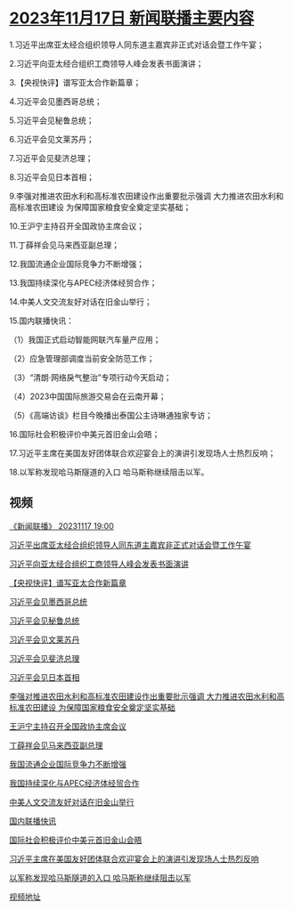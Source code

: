 # [2023年11月17日 新闻联播主要内容](https://tv.cctv.com/lm/xwlb/day/20231117.shtml)

1.习近平出席亚太经合组织领导人同东道主嘉宾非正式对话会暨工作午宴；

2.习近平向亚太经合组织工商领导人峰会发表书面演讲；

3.【央视快评】谱写亚太合作新篇章；

4.习近平会见墨西哥总统；

5.习近平会见秘鲁总统；

6.习近平会见文莱苏丹；

7.习近平会见斐济总理；

8.习近平会见日本首相；

9.李强对推进农田水利和高标准农田建设作出重要批示强调 大力推进农田水利和高标准农田建设 为保障国家粮食安全奠定坚实基础；

10.王沪宁主持召开全国政协主席会议；

11.丁薛祥会见马来西亚副总理；

12.我国流通企业国际竞争力不断增强；

13.我国持续深化与APEC经济体经贸合作；

14.中美人文交流友好对话在旧金山举行；

15.国内联播快讯：

（1）我国正式启动智能网联汽车量产应用；

（2）应急管理部调度当前安全防范工作；

（3）“清朗·网络戾气整治”专项行动今天启动；

（4）2023中国国际旅游交易会在云南开幕；

（5）《高端访谈》栏目今晚播出泰国公主诗琳通独家专访；

16.国际社会积极评价中美元首旧金山会晤；

17.习近平主席在美国友好团体联合欢迎宴会上的演讲引发现场人士热烈反响；

18.以军称发现哈马斯隧道的入口 哈马斯称继续阻击以军。

## 视频

[《新闻联播》 20231117 19:00](https://tv.cctv.com/2023/11/17/VIDEcxbcI6tnc8PhxSxOXuJ6231117.shtml)

[习近平出席亚太经合组织领导人同东道主嘉宾非正式对话会暨工作午宴](https://tv.cctv.com/2023/11/17/VIDEw62T1Av2CucTkcSpPxPE231117.shtml)

[习近平向亚太经合组织工商领导人峰会发表书面演讲](https://tv.cctv.com/2023/11/17/VIDE8pwgpgRP0mv0IpMPwxnT231117.shtml)

[【央视快评】谱写亚太合作新篇章](https://tv.cctv.com/2023/11/17/VIDEV7Ya0CJHJBpPxANalhlq231117.shtml)

[习近平会见墨西哥总统](https://tv.cctv.com/2023/11/17/VIDE4or2htlG2Qj2l3GtJxoV231117.shtml)

[习近平会见秘鲁总统](https://tv.cctv.com/2023/11/17/VIDEtfIM7NP4vdjk4A67zd75231117.shtml)

[习近平会见文莱苏丹](https://tv.cctv.com/2023/11/17/VIDEh1xu39UAKu80BBSSfFHm231117.shtml)

[习近平会见斐济总理](https://tv.cctv.com/2023/11/17/VIDEd1tiYTf2TuH6wucnCs47231117.shtml)

[习近平会见日本首相](https://tv.cctv.com/2023/11/17/VIDEYFCFsmj0Fx8tvWcLAzyU231117.shtml)

[李强对推进农田水利和高标准农田建设作出重要批示强调 大力推进农田水利和高标准农田建设 为保障国家粮食安全奠定坚实基础](https://tv.cctv.com/2023/11/17/VIDEbK5An44aZS9ISD1cCie6231117.shtml)

[王沪宁主持召开全国政协主席会议](https://tv.cctv.com/2023/11/17/VIDEQxZfEExTCzIJeN0KAdFL231117.shtml)

[丁薛祥会见马来西亚副总理](https://tv.cctv.com/2023/11/17/VIDEZgrH1bMdEzzP2LypOHHT231117.shtml)

[我国流通企业国际竞争力不断增强](https://tv.cctv.com/2023/11/17/VIDEtlfB1k6RZw4eoXczrAqT231117.shtml)

[我国持续深化与APEC经济体经贸合作](https://tv.cctv.com/2023/11/17/VIDEhUj9okQOtDOI7MXfBuSG231117.shtml)

[中美人文交流友好对话在旧金山举行](https://tv.cctv.com/2023/11/17/VIDEL2UcayXE10ntDoB9skRA231117.shtml)

[国内联播快讯](https://tv.cctv.com/2023/11/17/VIDEiu5TdhDhU0FuZmiP0GSN231117.shtml)

[国际社会积极评价中美元首旧金山会晤](https://tv.cctv.com/2023/11/17/VIDEVkSGpI6moyW7U6r48YaR231117.shtml)

[习近平主席在美国友好团体联合欢迎宴会上的演讲引发现场人士热烈反响](https://tv.cctv.com/2023/11/17/VIDEpaMfFy2Q3qhM3CZCKlNZ231117.shtml)

[以军称发现哈马斯隧道的入口 哈马斯称继续阻击以军](https://tv.cctv.com/2023/11/17/VIDEZvjmqFIN9H6VZBY3MJq4231117.shtml)

[视频地址](https://tv.cctv.com/lm/xwlb/day/20231117.shtml) 

